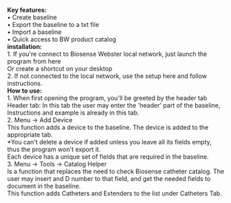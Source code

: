 **Key features:**  
	• Create baseline  
	• Export the baseline to a txt file  
	• Import a baseline  
	• Quick access to BW product catalog  
**installation:**  
	1. If you're connect to Biosense Webster local network, just launch the program from here  
	Or create a shortcut on your desktop  
	2. If not connected to the local network, use the setup here and follow instructions.  
**How to use:**  
	1. When first opening the program, you'll be greeted by the header tab  
	Header tab: In this tab the user may enter the 'header' part of the baseline, Instructions and example is already in this tab.  
	2. Menu -> Add Device  
	This function adds a device to the baseline. The device is added to the appropriate tab.  
	*You can't delete a device if added unless you leave all its fields empty, thus the program won't export it.  
	Each device has a unique set of fields that are required in the baseline.  
	3. Menu -> Tools -> Catalog Helper  
	Is a function that replaces the need to check Biosense catheter catalog. The user may insert and D number to that field, and get the needed fields to document in the baseline.  
This function adds Catheters and Extenders to the list under Catheters Tab.

